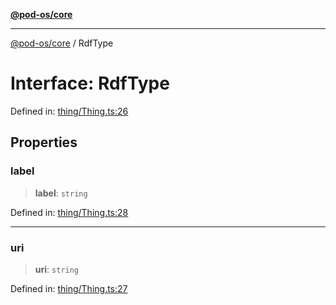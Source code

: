 [**@pod-os/core**](../README.md)

***

[@pod-os/core](../globals.md) / RdfType

# Interface: RdfType

Defined in: [thing/Thing.ts:26](https://github.com/pod-os/PodOS/blob/90fd10a51a0e6c116e360caca550a03a7f7126ea/core/src/thing/Thing.ts#L26)

## Properties

### label

> **label**: `string`

Defined in: [thing/Thing.ts:28](https://github.com/pod-os/PodOS/blob/90fd10a51a0e6c116e360caca550a03a7f7126ea/core/src/thing/Thing.ts#L28)

***

### uri

> **uri**: `string`

Defined in: [thing/Thing.ts:27](https://github.com/pod-os/PodOS/blob/90fd10a51a0e6c116e360caca550a03a7f7126ea/core/src/thing/Thing.ts#L27)
